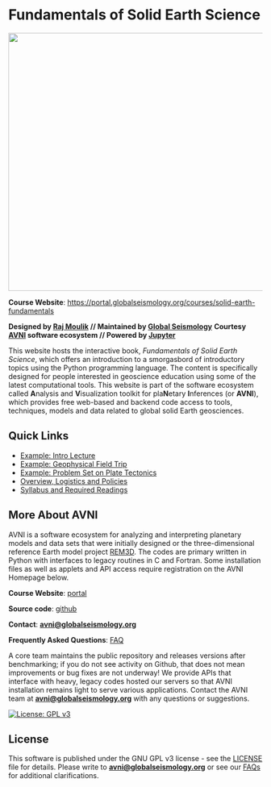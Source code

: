 # Fundamentals of Solid Earth Science


[<img
src="http://avni.globalseismology.org/stable/_static/logos/logo_avni_color_withname.png"
width="512">](https://portal.globalseismology.org/courses/solid-earth-fundamentals)

**Course Website**: https://portal.globalseismology.org/courses/solid-earth-fundamentals

**Designed by [Raj Moulik](https://rajmoulik.com) // Maintained by [Global Seismology](https://globalseismology.org)**
**Courtesy [AVNI](http://avni.globalseismology.org) software ecosystem // Powered by [Jupyter](https://jupyter.org)**

This website hosts the interactive book, *Fundamentals of Solid Earth Science*, which offers an introduction to a smorgasbord of introductory topics using the Python programming language. The content is specifically designed for people interested in geoscience education using some of the latest computational tools. This website is part of the software ecosystem called **A**nalysis and **V**isualization toolkit for pla**N**etary **I**nferences (or **AVNI**), which provides free web-based and backend code access to tools, techniques, models and data related to global solid Earth geosciences.

## Quick Links

- [Example: Intro Lecture](bin/Lectures/Lecture1_2022_CourseOverview_Earth-as-a-natural-system.ipynb)
- [Example: Geophysical Field Trip](bin/Field_Trip_Geophysics/Field_Geophysics.ipynb)
- [Example: Problem Set on Plate Tectonics](bin/PS_Plate_Tectonics/Plate_Tectonics.ipynb)
- [Overview, Logistics and Policies](bin/Overview-Logistics-Policies.ipynb)
- [Syllabus and Required Readings](bin/docs/Admin/Syllabus_Readings.ipynb)

## More About AVNI

AVNI is a software ecosystem for analyzing and interpreting planetary models and
data sets that were initially designed or the three-dimensional reference Earth
model project [REM3D](http://rem3d.org). The codes are primary written in Python
with interfaces to legacy routines in C and Fortran. Some installation files as
well as applets and API access require registration on the AVNI Homepage below.

**Course Website**: [portal](https://portal.globalseismology.org/courses/solid-earth-fundamentals)

**Source code**: [github](https://github.com/globalseismology/avni-courses.solid-earth-fundamentals)

**Contact**: **avni@globalseismology.org**

**Frequently Asked Questions**:
[FAQ](http://avni.globalseismology.org/stable/overview/faq.html)

A core team maintains the public repository and releases versions after
benchmarking; if you do not see activity on Github, that does not mean
improvements or bug fixes are not underway! We provide APIs that interface with
heavy, legacy codes hosted our servers so that AVNI installation remains light
to serve various applications. Contact the AVNI team at
**avni@globalseismology.org** with any questions or suggestions.

[![License: GPL
v3](https://img.shields.io/badge/License-GPLv3-blue.svg)](https://www.gnu.org/licenses/gpl-3.0)

## License

This software is published under the GNU GPL v3 license - see the
[LICENSE](https://github.com/globalseismology/avni/blob/main/LICENSE) file for details. Please write to
**avni@globalseismology.org** or see our
[FAQs](http://avni.globalseismology.org/stable/overview/faq.html) for additional
clarifications.
